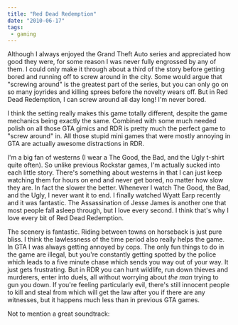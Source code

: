 ```yaml
---
title: "Red Dead Redemption"
date: "2010-06-17"
tags:
 - gaming
---
```


Although I always enjoyed the Grand Theft Auto series and appreciated how good they were, for some reason I was never fully engrossed by any of them. I could only make it through about a third of the story before getting bored and running off to screw around in the city. Some would argue that "screwing around" is the greatest part of the series, but you can only go on so many joyrides and killing sprees before the novelty wears off. But in Red Dead Redemption, I can screw around all day long! I'm never bored.

I think the setting really makes this game totally different, despite the game mechanics being exactly the same. Combined with some much needed polish on all those GTA gimics and RDR is pretty much the perfect game to "screw around" in. All those stupid mini games that were mostly annoying in GTA are actually awesome distractions in RDR.

I'm a big fan of westerns (I wear a The Good, the Bad, and the Ugly t-shirt quite often). So unlike previous Rockstar games, I'm actually sucked into each little story. There's something about westerns in that I can just keep watching them for hours on end and never get bored, no matter how slow they are. In fact the slower the better. Whenever I watch The Good, the Bad, and the Ugly, I never want it to end. I finally watched Wyatt Earp recently and it was fantastic. The Assassination of Jesse James is another one that most people fall asleep through, but I love every second. I think that's why I love every bit of Red Dead Redemption.

The scenery is fantastic. Riding between towns on horseback is just pure bliss. I think the lawlessness of the time period also really helps the game. In GTA I was always getting annoyed by cops. The only fun things to do in the game are illegal, but you're constantly getting spotted by the police which leads to a five minute chase which sends you way out of your way. It just gets frustrating. But in RDR you can hunt wildlife, run down thieves and murderers, enter into duels, all without worrying about _the man_ trying to gun you down. If you're feeling particularly evil, there's still innocent people to kill and steal from which will get the law after you if there are any witnesses, but it happens much less than in previous GTA games.

Not to mention a great soundtrack:
